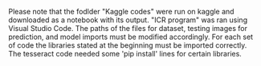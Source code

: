 Please note that the fodlder "Kaggle codes" were run on kaggle and downloaded as a notebook with its output.
"ICR program" was ran using Visual Studio Code.
The paths of the files for dataset, testing images for prediction, and model imports must be modified accordingly. 
For each set of code the libraries stated at the beginning must be imported correctly.
The tesseract code needed some 'pip install' lines for certain libraries.
